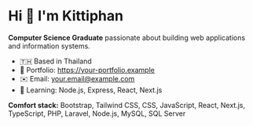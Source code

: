 ﻿# Hi 👋 I'm Kittiphan

**Computer Science Graduate** passionate about building web applications and information systems.

- 🇹🇭 Based in Thailand
- 🔗 Portfolio: https://your-portfolio.example
- ✉️ Email: your.email@example.com
- 🌱 Learning: Node.js, Express, React, Next.js

**Comfort stack:** Bootstrap, Tailwind CSS, CSS, JavaScript, React, Next.js, TypeScript, PHP, Laravel, Node.js, MySQL, SQL Server
